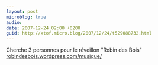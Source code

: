 ```yaml
---
layout: post
microblog: true
audio: 
date: 2007-12-24 02:00 +0200
guid: http://xtof.micro.blog/2007/12/24/t529088732.html
---
```

Cherche 3 personnes pour le réveillon "Robin des Bois" [robindesbois.wordpress.com/musique/](http://robindesbois.wordpress.com/musique/)
